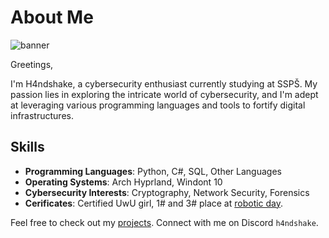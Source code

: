 # About Me

![banner](https://i.imgur.com/rEOu99C.png)

Greetings,

I'm H4ndshake, a cybersecurity enthusiast currently studying at SSPŠ. My passion lies in exploring the intricate world of cybersecurity, and I'm adept at leveraging various programming languages and tools to fortify digital infrastructures.

## Skills

- **Programming Languages**: Python, C#, SQL, Other Languages
- **Operating Systems**: Arch Hyprland, Windont 10
- **Cybersecurity Interests**: Cryptography, Network Security, Forensics
- **Cerificates**: Certified UwU girl, 1# and 3# place at [robotic day](https://roboticday.org/2024).

Feel free to check out my [projects](https://github.com/Jomunyzx?tab=repositories).
Connect with me on Discord `h4ndshake`.
